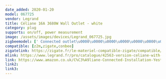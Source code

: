 ```yaml
---
date_added: 2020-01-20
model: 067725
vendor: Legrand
title: Céliane 16A 3680W Wall Outlet - white
category: plug
supports: on/off, power measurement
image: /assets/images/devices/Legrand_067725.jpg
zigbeemodel: [' Connected outlet\u0000\u0000\u0000\u0000\u0000\u0000\u0000\u0000\u0000']
compatible: [z2m,zigate,conbee]
zigatelink: https://zigate.fr/le-materiel-compatible-zigate/compatible/prisedecourantconnecteclianewithnetatmo16a3680w
mlink: https://www.legrand.fr/pro/catalogue/42563-version-celiane-with-netatmo/prise-de-courant-connectee-celiane-with-netatmo-16a-3680w-connexion-par-bornes-automatiques-titane
link: https://www.amazon.co.uk/C%C3%A9liane-Connected-Installation-Yesterday-LEG67775/dp/B079QC9FS5?th=1
link2: 
link3: 
---
```

